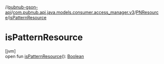 //[pubnub-gson-api](../../../index.md)/[com.pubnub.api.java.models.consumer.access_manager.v3](../index.md)/[PNResource](index.md)/[isPatternResource](is-pattern-resource.md)

# isPatternResource

[jvm]\
open fun [isPatternResource](is-pattern-resource.md)(): [Boolean](https://kotlinlang.org/api/latest/jvm/stdlib/kotlin/-boolean/index.html)
